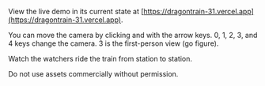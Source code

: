 View the live demo in its current state at [https://dragontrain-31.vercel.app](https://dragontrain-31.vercel.app).

You can move the camera by clicking and with the arrow keys.
0, 1, 2, 3, and 4 keys change the camera. 3 is the first-person view (go figure).

Watch the watchers ride the train from station to station.

Do not use assets commercially without permission.
